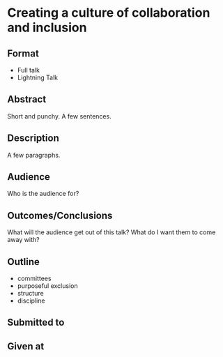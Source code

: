 # Creating a culture of collaboration and inclusion

## Format

* Full talk
* Lightning Talk

## Abstract
Short and punchy.  A few sentences.

## Description
A few paragraphs.

## Audience
Who is the audience for?

## Outcomes/Conclusions
What will the audience get out of this talk? What do I want them to come
away with?

## Outline
- committees
- purposeful exclusion
- structure
- discipline

## Submitted to


## Given at
